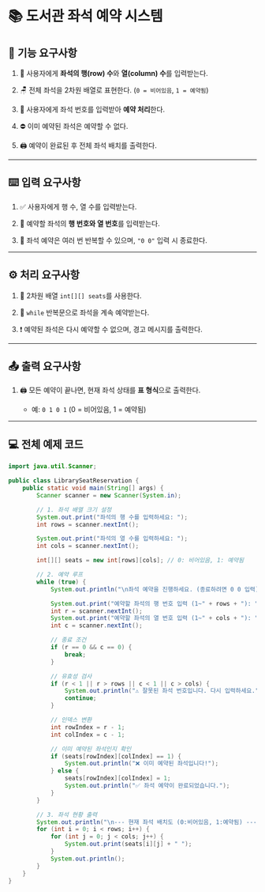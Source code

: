 
# 📚 도서관 좌석 예약 시스템

## 🧩 기능 요구사항

1. 👤 사용자에게 **좌석의 행(row) 수**와 **열(column) 수**를 입력받는다.
    
2. 🪑 전체 좌석을 2차원 배열로 표현한다. (`0 = 비어있음`, `1 = 예약됨`)
    
3. 🙋 사용자에게 좌석 번호를 입력받아 **예약 처리**한다.
    
4. ⛔ 이미 예약된 좌석은 예약할 수 없다.
    
5. 🖨️ 예약이 완료된 후 전체 좌석 배치를 출력한다.
    

---

## ⌨️ 입력 요구사항

1. ✅ 사용자에게 행 수, 열 수를 입력받는다.
    
2. 🎯 예약할 좌석의 **행 번호와 열 번호**를 입력받는다.
    
3. 🔁 좌석 예약은 여러 번 반복할 수 있으며, `"0 0"` 입력 시 종료한다.
    

---

## ⚙️ 처리 요구사항

1. 🧮 2차원 배열 `int[][] seats`를 사용한다.
    
2. 🔁 `while` 반복문으로 좌석을 계속 예약받는다.
    
3. ❗ 예약된 좌석은 다시 예약할 수 없으며, 경고 메시지를 출력한다.
    

---

## 📤 출력 요구사항

1. 🖨️ 모든 예약이 끝나면, 현재 좌석 상태를 **표 형식**으로 출력한다.
    
    - 예: `0 1 0 1` (0 = 비어있음, 1 = 예약됨)
        

---

## 💻 전체 예제 코드

```java
import java.util.Scanner;

public class LibrarySeatReservation {
    public static void main(String[] args) {
        Scanner scanner = new Scanner(System.in);

        // 1. 좌석 배열 크기 설정
        System.out.print("좌석의 행 수를 입력하세요: ");
        int rows = scanner.nextInt();

        System.out.print("좌석의 열 수를 입력하세요: ");
        int cols = scanner.nextInt();

        int[][] seats = new int[rows][cols]; // 0: 비어있음, 1: 예약됨

        // 2. 예약 루프
        while (true) {
            System.out.println("\n좌석 예약을 진행하세요. (종료하려면 0 0 입력)");

            System.out.print("예약할 좌석의 행 번호 입력 (1~" + rows + "): ");
            int r = scanner.nextInt();
            System.out.print("예약할 좌석의 열 번호 입력 (1~" + cols + "): ");
            int c = scanner.nextInt();

            // 종료 조건
            if (r == 0 && c == 0) {
                break;
            }

            // 유효성 검사
            if (r < 1 || r > rows || c < 1 || c > cols) {
                System.out.println("⚠️ 잘못된 좌석 번호입니다. 다시 입력하세요.");
                continue;
            }

            // 인덱스 변환
            int rowIndex = r - 1;
            int colIndex = c - 1;

            // 이미 예약된 좌석인지 확인
            if (seats[rowIndex][colIndex] == 1) {
                System.out.println("❌ 이미 예약된 좌석입니다!");
            } else {
                seats[rowIndex][colIndex] = 1;
                System.out.println("✅ 좌석 예약이 완료되었습니다.");
            }
        }

        // 3. 좌석 현황 출력
        System.out.println("\n--- 현재 좌석 배치도 (0:비어있음, 1:예약됨) ---");
        for (int i = 0; i < rows; i++) {
            for (int j = 0; j < cols; j++) {
                System.out.print(seats[i][j] + " ");
            }
            System.out.println();
        }
    }
}
```
